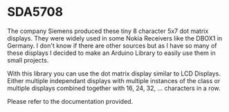# SDA5708

The company Siemens produced these tiny 8 character 5x7 dot matrix displays. They were widely used in some Nokia Receivers like the DBOX1 in Germany. I don't know if there are other sources but as I have so many of these displays I decided to make an Arduino Library to easily use them in small projects.

With this library you can use the dot matrix display similar to LCD Displays. Either multiple independant displays with multiple instances of the class or multiple displays combined together with 16, 24, 32, ... characters in a row. 

Please refer to the documentation provided.
